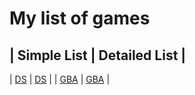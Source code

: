 # My list of games

| Simple List   | Detailed List  |
----------------------------------
| [DS](ds/ds_list.md) | [DS](ds/ds_info_games.md) |
| [GBA](gba/gba_list.md) | [GBA](gba/gba_info_games) |
